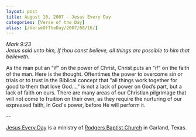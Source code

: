 ```yaml
---
layout: post
title: August 16, 2007 - Jesus Every Day
categories: [Verse of the Day]
alias: [/VerseOfTheDay/2007/08/16/]
---
```


_Mark 9:23  
Jesus said unto him, If thou canst believe, all things are possible
to him that believeth._

As the man put an "if" on the power of Christ, Christ puts an "if"
on the faith of the man. Here is the thought. Oftentimes the power to
overcome sin or trials or to trust in the Biblical concept that "all
things work together for good to them that love God...," is not a
lack of power on God&rsquo;s part, but a lack of faith on ours. There
are many areas of our Christian pilgrimage that will not come to
fruition on their own, as they require the nurturing of our expressed
faith, in God's power, before He will perform it.

 --

<a href=http://jesuseveryday.net>Jesus Every Day</a> is a ministry of <a href=http://rodgersbaptist.net>Rodgers Baptist Church</a> in Garland, Texas.

